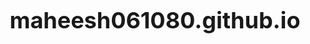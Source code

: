 # maheesh061080.github.io
<!DOCTYPE html>
<html>
  <head>
    <style>
      /* CSS styles for the resume */
      h1 {
        font-size: 36px;
        font-weight: bold;
        text-align: center;
        margin-bottom: 20px;
      }

      .section-header {
        font-size: 24px;
        font-weight: bold;
        margin-top: 50px;
        margin-bottom: 20px;
      }

      .section {
        margin-bottom: 50px;
      }

      .section p {
        font-size: 18px;
        margin-bottom: 20px;
      }

      .section ul {
        list-style-type: none;
        padding: 0;
      }

      .section li {
        font-size: 18px;
        margin-bottom: 10px;
      }

      .section li::before {
        content: "•";
        margin-right: 10px;
        font-size: 20px;
      }
    </style>
  </head>
  <body>
    <!-- Header with name and contact information -->
    <header>
      <h1>Your Name</h1>
      <p>Address</p>
      <p>Phone: 123-456-7890</p>
      <p>Email: yourname@email.com</p>
    </header>

    <!-- Summary section -->
    <section class="section">
      <h2 class="section-header">Summary</h2>
      <p>
        A brief summary of your background and experience, highlighting your relevant skills and accomplishments.
      </p>
    </section>

    <!-- Work Experience section -->
    <section class="section">
      <h2 class="section-header">Work Experience</h2>
      <ul>
        <li>
          <p>
            <strong>Job Title, Company Name</strong>
            <br />
            Date range
          </p>
          <ul>
            <li>
              Description of your role and responsibilities at the job
            </li>
            <li>
              Key achievements at the job
            </li>
          </ul>
        </li>
        <!-- Add additional work experience entries as needed -->
      </ul>
    </section>

    <!-- Education section -->
    <section class="section">
      <h2 class="section-header">Education</h2>
      <ul>
        <li>
          <p>
            <strong>Degree, Institution Name</strong>
            <br />
            Date range
          </p>
          <p>
            Description of your education and any relevant coursework
          </p>
        </li>
        <!-- Add additional education entries as needed -->
      </ul>
    </section>

    <!-- Skills section -->
    <section class="section">
      <h2 class="section-header">Skills</h2>
      <ul>
        <li>Skill 1</li>
        <li>Skill 2</li>
        <li>Skill 3</li>
        <!-- Add additional skills as needed -->
      </ul>
